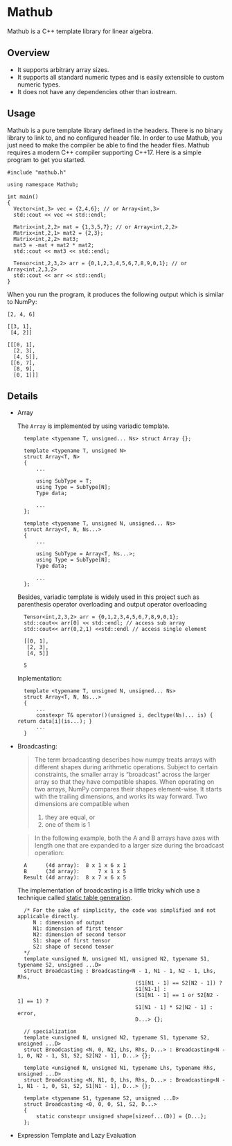 # Mathub
Mathub is a C++ template library for linear algebra.

## Overview
* It supports arbitrary array sizes.
* It supports all standard numeric types and is easily extensible to custom numeric types.
* It does not have any dependencies other than iostream.

## Usage
Mathub is a pure template library defined in the headers. There is no binary library to link to, and no configured header file. In order to use Mathub, you just need to make the compiler be able to find the header files. Mathub requires a modern C++ compiler supporting C++17.
Here is a simple program to get you started.

    #include "mathub.h"
    
    using namespace Mathub;
    
    int main()
    {
      Vector<int,3> vec = {2,4,6}; // or Array<int,3>
      std::cout << vec << std::endl;
      
      Matrix<int,2,2> mat = {1,3,5,7}; // or Array<int,2,2>
      Matrix<int,2,1> mat2 = {2,3};
      Matrix<int,2,2> mat3;
      mat3 = -mat + mat2 * mat2;
      std::cout << mat3 << std::endl;
      
      Tensor<int,2,3,2> arr = {0,1,2,3,4,5,6,7,8,9,0,1}; // or Array<int,2,3,2>
      std::cout << arr << std::endl;
    }
When you run the program, it produces the following output which is similar to NumPy:
    
    [2, 4, 6]

    [[3, 1],
     [4, 2]]

    [[[0, 1],
      [2, 3],
      [4, 5]],
     [[6, 7],
      [8, 9],
      [0, 1]]]

## Details
* Array

    The `Array` is implemented by using variadic template.

        template <typename T, unsigned... Ns> struct Array {};
    
        template <typename T, unsigned N>
        struct Array<T, N>
        {
            ...
      
            using SubType = T;
            using Type = SubType[N];
            Type data;
      
            ...
        };

        template <typename T, unsigned N, unsigned... Ns>
        struct Array<T, N, Ns...>
        {
            ...
        
            using SubType = Array<T, Ns...>;
            using Type = SubType[N];
            Type data;
        
            ...
        };
    
    Besides, variadic template is widely used in this project such as parenthesis operator overloading and output operator overloading

        Tensor<int,2,3,2> arr = {0,1,2,3,4,5,6,7,8,9,0,1};
        std::cout<< arr[0] << std::endl; // access sub array
        std::cout<< arr(0,2,1) <<std::endl // access single element
    
        [[0, 1],
         [2, 3],
         [4, 5]]
     
        5
    Inplementation:

        template <typename T, unsigned N, unsigned... Ns>
        struct Array<T, N, Ns...>
        {
            ...
            constexpr T& operator()(unsigned i, decltype(Ns)... is) { return data[i](is...); }
            ...
        }
    
* Broadcasting:
    > The term broadcasting describes how numpy treats arrays with different shapes during arithmetic operations. Subject to certain constraints, the smaller array is “broadcast” across the larger array so that they have compatible shapes.
    > When operating on two arrays, NumPy compares their shapes element-wise. It starts with the trailing dimensions, and works its way forward. Two dimensions are compatible when
    >   1. they are equal, or
    >   2. one of them is 1

    >   In the following example, both the A and B arrays have axes with length one that are expanded to a larger size during the broadcast operation:

        A      (4d array):  8 x 1 x 6 x 1
        B      (3d array):      7 x 1 x 5
        Result (4d array):  8 x 7 x 6 x 5

    The implementation of broadcasting is a little tricky which use a technique called [static table generation](https://en.wikipedia.org/wiki/Template_metaprogramming#Static_Table_Generation).
    
        /* For the sake of simplicity, the code was simplified and not applicable directly.
           N : dimension of output
           N1: dimension of first tensor
           N2: dimension of second tensor
           S1: shape of first tensor
           S2: shape of second tensor
        */
        template <unsigned N, unsigned N1, unsigned N2, typename S1, typename S2, unsigned ...D>
        struct Broadcasting : Broadcasting<N - 1, N1 - 1, N2 - 1, Lhs, Rhs,
                                            (S1[N1 - 1] == S2[N2 - 1]) ? 
                                            S1[N1-1] : 
                                            (S1[N1 - 1] == 1 or S2[N2 - 1] == 1) ? 
                                            S1[N1 - 1] * S2[N2 - 1] : error,
                                            D...> {};
                                            
        // specialization                                    
        template <unsigned N, unsigned N2, typename S1, typename S2, unsigned ...D>
        struct Broadcasting <N, 0, N2, Lhs, Rhs, D...> : Broadcasting<N - 1, 0, N2 - 1, S1, S2, S2[N2 - 1], D...> {};

        template <unsigned N, unsigned N1, typename Lhs, typename Rhs, unsigned ...D>
        struct Broadcasting <N, N1, 0, Lhs, Rhs, D...> : Broadcasting<N - 1, N1 - 1, 0, S1, S2, S1[N1 - 1], D...> {};

        template <typename S1, typename S2, unsigned ...D>
        struct Broadcasting <0, 0, 0, S1, S2, D...>
        {
            static constexpr unsigned shape[sizeof...(D)] = {D...};
        };


* Expression Template and Lazy Evaluation
